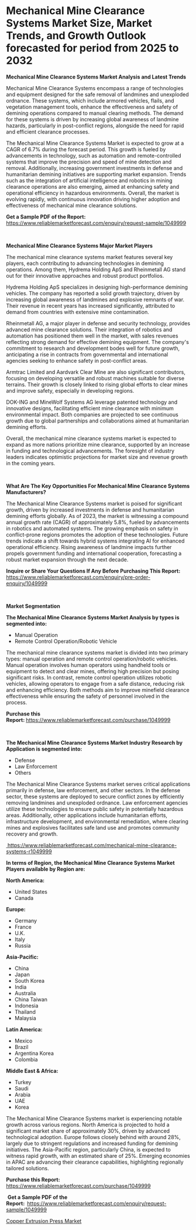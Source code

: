 <p><h1>Mechanical Mine Clearance Systems Market Size, Market Trends, and Growth Outlook forecasted for period from 2025 to 2032</h1></p><p><strong>Mechanical Mine Clearance Systems Market Analysis and Latest Trends</strong></p>
<p><p>Mechanical Mine Clearance Systems encompass a range of technologies and equipment designed for the safe removal of landmines and unexploded ordnance. These systems, which include armored vehicles, flails, and vegetation management tools, enhance the effectiveness and safety of demining operations compared to manual clearing methods. The demand for these systems is driven by increasing global awareness of landmine hazards, particularly in post-conflict regions, alongside the need for rapid and efficient clearance processes.</p><p>The Mechanical Mine Clearance Systems Market is expected to grow at a CAGR of 6.7% during the forecast period. This growth is fueled by advancements in technology, such as automation and remote-controlled systems that improve the precision and speed of mine detection and removal. Additionally, increasing government investments in defense and humanitarian demining initiatives are supporting market expansion. Trends such as the integration of artificial intelligence and robotics in mining clearance operations are also emerging, aimed at enhancing safety and operational efficiency in hazardous environments. Overall, the market is evolving rapidly, with continuous innovation driving higher adoption and effectiveness of mechanical mine clearance solutions.</p></p>
<p><strong>Get a Sample PDF of the Report:&nbsp;</strong> <a href="https://www.reliablemarketforecast.com/enquiry/request-sample/1049999?utm_campaign=2454&utm_medium=2&utm_source=Github&utm_content=ia&utm_term=16022025&utm_id=mechanical-mine-clearance-systems">https://www.reliablemarketforecast.com/enquiry/request-sample/1049999</a></p>
<p>&nbsp;</p>
<p><strong>Mechanical Mine Clearance Systems Major Market Players</strong></p>
<p><p>The mechanical mine clearance systems market features several key players, each contributing to advancing technologies in demining operations. Among them, Hydrema Holding ApS and Rheinmetall AG stand out for their innovative approaches and robust product portfolios.</p><p>Hydrema Holding ApS specializes in designing high-performance demining vehicles. The company has reported a solid growth trajectory, driven by increasing global awareness of landmines and explosive remnants of war. Their revenue in recent years has increased significantly, attributed to demand from countries with extensive mine contamination.</p><p>Rheinmetall AG, a major player in defense and security technology, provides advanced mine clearance solutions. Their integration of robotics and automation has positioned them well in the market, with sales revenues reflecting strong demand for effective demining equipment. The company's commitment to research and development bodes well for future growth, anticipating a rise in contracts from governmental and international agencies seeking to enhance safety in post-conflict areas.</p><p>Armtrac Limited and Aardvark Clear Mine are also significant contributors, focusing on developing versatile and robust machines suitable for diverse terrains. Their growth is closely linked to rising global efforts to clear mines and improve safety, especially in developing regions.</p><p>DOK-ING and MineWolf Systems AG leverage patented technology and innovative designs, facilitating efficient mine clearance with minimum environmental impact. Both companies are projected to see continuous growth due to global partnerships and collaborations aimed at humanitarian demining efforts.</p><p>Overall, the mechanical mine clearance systems market is expected to expand as more nations prioritize mine clearance, supported by an increase in funding and technological advancements. The foresight of industry leaders indicates optimistic projections for market size and revenue growth in the coming years.</p></p>
<p>&nbsp;</p>
<p><strong>What Are The Key Opportunities For Mechanical Mine Clearance Systems Manufacturers?</strong></p>
<p><p>The Mechanical Mine Clearance Systems market is poised for significant growth, driven by increased investments in defense and humanitarian demining efforts globally. As of 2023, the market is witnessing a compound annual growth rate (CAGR) of approximately 5.8%, fueled by advancements in robotics and automated systems. The growing emphasis on safety in conflict-prone regions promotes the adoption of these technologies. Future trends indicate a shift towards hybrid systems integrating AI for enhanced operational efficiency. Rising awareness of landmine impacts further propels government funding and international cooperation, forecasting a robust market expansion through the next decade.</p></p>
<p><strong>Inquire or Share Your Questions If Any Before Purchasing This Report:</strong> <a href="https://www.reliablemarketforecast.com/enquiry/pre-order-enquiry/1049999?utm_campaign=2454&utm_medium=2&utm_source=Github&utm_content=ia&utm_term=16022025&utm_id=mechanical-mine-clearance-systems">https://www.reliablemarketforecast.com/enquiry/pre-order-enquiry/1049999</a></p>
<p>&nbsp;</p>
<p><strong>Market Segmentation</strong></p>
<p><strong>The Mechanical Mine Clearance Systems Market Analysis by types is segmented into:</strong></p>
<p><ul><li>Manual Operation</li><li>Remote Control Operation/Robotic Vehicle</li></ul></p>
<p><p>The mechanical mine clearance systems market is divided into two primary types: manual operation and remote control operation/robotic vehicles. Manual operation involves human operators using handheld tools or equipment to detect and clear mines, offering high precision but posing significant risks. In contrast, remote control operation utilizes robotic vehicles, allowing operators to engage from a safe distance, reducing risk and enhancing efficiency. Both methods aim to improve minefield clearance effectiveness while ensuring the safety of personnel involved in the process.</p></p>
<p><strong>Purchase this Report:&nbsp;</strong><a href="https://www.reliablemarketforecast.com/purchase/1049999?utm_campaign=2454&utm_medium=2&utm_source=Github&utm_content=ia&utm_term=16022025&utm_id=mechanical-mine-clearance-systems">https://www.reliablemarketforecast.com/purchase/1049999</a></p>
<p>&nbsp;</p>
<p><strong>The Mechanical Mine Clearance Systems Market Industry Research by Application is segmented into:</strong></p>
<p><ul><li>Defense</li><li>Law Enforcement</li><li>Others</li></ul></p>
<p><p>The Mechanical Mine Clearance Systems market serves critical applications primarily in defense, law enforcement, and other sectors. In the defense sector, these systems are deployed to secure conflict zones by efficiently removing landmines and unexploded ordnance. Law enforcement agencies utilize these technologies to ensure public safety in potentially hazardous areas. Additionally, other applications include humanitarian efforts, infrastructure development, and environmental remediation, where clearing mines and explosives facilitates safe land use and promotes community recovery and growth.</p></p>
<p><a href="https://www.reliablemarketforecast.com/mechanical-mine-clearance-systems-r1049999?utm_campaign=2454&utm_medium=2&utm_source=Github&utm_content=ia&utm_term=16022025&utm_id=mechanical-mine-clearance-systems">&nbsp;https://www.reliablemarketforecast.com/mechanical-mine-clearance-systems-r1049999</a></p>
<p><strong>In terms of Region, the Mechanical Mine Clearance Systems Market Players available by Region are:</strong></p>
<p>
    <p> <strong> North America: </strong>
        <ul>
            <li>United States</li>
            <li>Canada</li>
        </ul>
        </p> 
    <p> <strong> Europe: </strong>
        <ul>
            <li>Germany</li>
            <li>France</li>
            <li>U.K.</li>
            <li>Italy</li>
            <li>Russia</li>
        </ul>
        </p> 
    <p> <strong> Asia-Pacific: </strong>
        <ul>
            <li>China</li>
            <li>Japan</li>
            <li>South Korea</li>
            <li>India</li>
            <li>Australia</li>
            <li>China Taiwan</li>
            <li>Indonesia</li>
            <li>Thailand</li>
            <li>Malaysia</li>
        </ul>
        </p> 
    <p> <strong> Latin America: </strong>
        <ul>
            <li>Mexico</li>
            <li>Brazil</li>
            <li>Argentina Korea</li>
            <li>Colombia</li>
        </ul>
        </p> 
    <p> <strong> Middle East & Africa: </strong>
        <ul>
            <li>Turkey</li>
            <li>Saudi</li>
            <li>Arabia</li>
            <li>UAE</li>
            <li>Korea</li>
        </ul>
    </p>
    </p>
<p><p>The Mechanical Mine Clearance Systems market is experiencing notable growth across various regions. North America is projected to hold a significant market share of approximately 30%, driven by advanced technological adoption. Europe follows closely behind with around 28%, largely due to stringent regulations and increased funding for demining initiatives. The Asia-Pacific region, particularly China, is expected to witness rapid growth, with an estimated share of 25%. Emerging economies in APAC are advancing their clearance capabilities, highlighting regionally tailored solutions.</p></p>
<p><strong>Purchase this Report: </strong><a href="https://www.reliablemarketforecast.com/purchase/1049999?utm_campaign=2454&utm_medium=2&utm_source=Github&utm_content=ia&utm_term=16022025&utm_id=mechanical-mine-clearance-systems">https://www.reliablemarketforecast.com/purchase/1049999</a></p>
<p>&nbsp;<strong>Get a Sample PDF of the Report:&nbsp;&nbsp;</strong><a href="https://www.reliablemarketforecast.com/enquiry/request-sample/1049999?utm_campaign=2454&utm_medium=2&utm_source=Github&utm_content=ia&utm_term=16022025&utm_id=mechanical-mine-clearance-systems">https://www.reliablemarketforecast.com/enquiry/request-sample/1049999</a></p>
<p><strong></strong></p>
<p><p><a href="https://github.com/lashaunm5st/Market-Research-Report-List-1/blob/main/copper-extrusion-press-market.md?utm_campaign=2454&utm_medium=2&utm_source=Github&utm_content=ia&utm_term=16022025&utm_id=mechanical-mine-clearance-systems">Copper Extrusion Press Market</a></p></p>